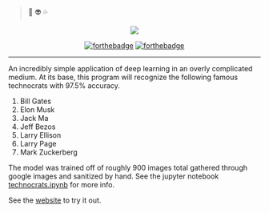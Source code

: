 > :pray: :alien: :sweat_drops:

<p align="center"

[![](https://i.imgur.com/wGRAV6P.png)](https://technocrats.onrender.com/)
></p>

<p align="center"

[![forthebadge](https://forthebadge.com/images/badges/built-with-love.svg)](https://forthebadge.com)
[![forthebadge](https://forthebadge.com/images/badges/ages-12.svg)](https://forthebadge.com)
></p>

---

An incredibly simple application of deep learning in an overly complicated medium. At its base, this program will recognize the following famous technocrats with 97.5% accuracy.

1. Bill Gates
1. Elon Musk
1. Jack Ma
1. Jeff Bezos
1. Larry Ellison
1. Larry Page
1. Mark Zuckerberg

The model was trained off of roughly 900 images total gathered through google images and sanitized by hand. See the jupyter notebook [technocrats.ipynb](https://github.com/cooperhammond/your-technocrats/blob/master/technocrats.ipynb) for more info.

See the [website](https://technocrats.onrender.com/) to try it out.
